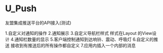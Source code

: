 # U_Push
友盟集成推送平台的API接入(测试)

1.自定义对通知的操作
2.通知展示
3.自定义导航栏样式  样式在Layout 的View设计
4.通知栏数量的显示
5.客户端控制通知到达响铃、震动、呼吸灯
6.自定义的推送  接收到有推送后的所有操作都自定义
7.应用内插入一个内部的消息
